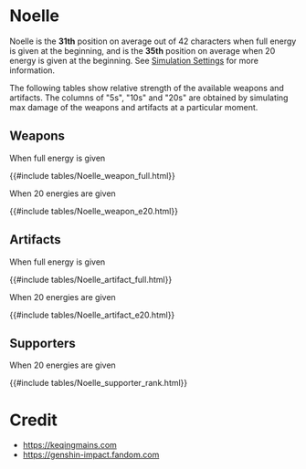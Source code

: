 # Noelle

Noelle is the **31th** position on average out of 42
characters when full energy is given at the beginning, and is the
**35th** position on average when 20 energy is given at the
beginning. See [Simulation Settings](./simulation_settings.md) for more
information.

The following tables show relative strength of the available weapons and
artifacts. The columns of "5s", "10s" and "20s" are obtained by
simulating max damage of the weapons and artifacts at a particular
moment.

## Weapons

When full energy is given

{{#include tables/Noelle_weapon_full.html}}

When 20 energies are given

{{#include tables/Noelle_weapon_e20.html}}

## Artifacts

When full energy is given

{{#include tables/Noelle_artifact_full.html}}

When 20 energies are given

{{#include tables/Noelle_artifact_e20.html}}

## Supporters

When 20 energies are given

{{#include tables/Noelle_supporter_rank.html}}

# Credit

- <https://keqingmains.com>
- <https://genshin-impact.fandom.com>
